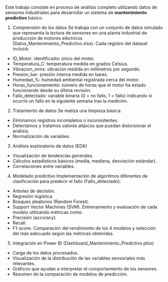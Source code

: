 Este trabajo consiste en proceso de análisis completo utilizando datos de sensores industriales para desarrollar un sistema de **mantenimiento predictivo** básico.

1.	Comprensión de los datos
Se trabaja con un conjunto de datos simulado que representa la lectura de sensores en una planta industrial de producción de motores eléctricos (Datos_Mantenimiento_Predictivo.xlsx).
Cada registro del dataset incluirá:
- ID_Motor: identificador único del motor.
- Temperatura_C: temperatura medida en grados Celsius.
- Vibracion_mms: vibración medida en milímetros por segundo.
- Presion_bar: presión interna medida en bares.
- Humedad_%: humedad ambiental registrada cerca del motor.
- Horas_funcionamiento: número de horas que el motor ha estado funcionando desde su última revisión.
- Fallo_detectado: variable binaria (0 = no fallo, 1 = fallo) indicando si ocurrió un fallo en la siguiente semana tras la medición.
  
2.	Tratamiento de datos
Se realiza una limpieza básica:
- Eliminamos registros incompletos o inconsistentes.
- Detectamos y tratamos valores atípicos que puedan distorsionar el análisis.
- Normalización de variables.
  
3.	Análisis exploratorio de datos (EDA)
- Visualización de tendencias generales.
- Cálculos estadísticos básicos (media, mediana, desviación estándar).
- Correlaciones entre variables.
  
4.	Modelado predictivo
Implementación de algoritmos diferentes de clasificación para predecir el fallo (Fallo_detectado):
- Árboles de decisión.
- Regresión logística.
- Bosques aleatorios (Random Forest).
- Support Vector Machines (SVM).
Entrenamiento y evaluación de cada modelo utilizando métricas como:
- Precisión (accuracy).
- Recall.
- F1-score.
Comparación del rendimiento de los 4 modelos y selección del más adecuado según las métricas obtenidas.
  
5.	Integración en Power BI (Dashboard_Mantenimento_Predictivo.pbix)
- Carga de los datos procesados.
- Visualización de la distribución de las variables sensoriales más relevantes.
- Gráficos que ayudan a interpretar el comportamiento de los sensores.
- Resumen de la comparación de modelos de predicción.
